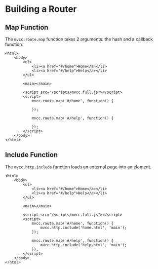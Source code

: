 # Building a Router

## Map Function

The `mvcc.route.map` function takes 2 arguments: the hash and a callback function.

	<html>
		<body>
			<ul>
				<li><a href="#/home">Home</a></li>
				<li><a href="#/help">Help</a></li>
			</ul>

			<main></main>

			<script src="/scripts/mvcc.full.js"></script>
			<script>
				mvcc.route.map('#/home', function() {

				});

				mvcc.route.map('#/help', function() {

				});				
			</script>
		</body>
	</html>
		

## Include Function

The `mvcc.http.include` function loads an external page into an element.

	<html>
		<body>
			<ul>
				<li><a href="#/home">Home</a></li>
				<li><a href="#/help">Help</a></li>
			</ul>

			<main></main>

			<script src="/scripts/mvcc.full.js"></script>
			<script>
				mvcc.route.map('#/home', function() {
					mvcc.http.include('home.html', 'main');
				});

				mvcc.route.map('#/help', function() {
					mvcc.http.include('help.html', 'main');
				});				
			</script>
		</body>
	</html>
		
